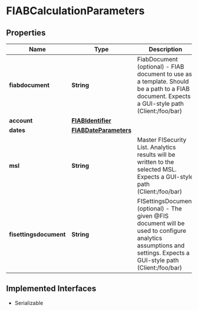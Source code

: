 

# FIABCalculationParameters

## Properties

Name | Type | Description | Notes
------------ | ------------- | ------------- | -------------
**fiabdocument** | **String** | FiabDocument (optional) - FIAB document to use as a template. Should  be a path to a FIAB document. Expects a GUI-style path (Client:/foo/bar) |  [optional]
**account** | [**FIABIdentifier**](FIABIdentifier.md) |  | 
**dates** | [**FIABDateParameters**](FIABDateParameters.md) |  | 
**msl** | **String** | Master FISecurity List. Analytics results will be written to the selected MSL. Expects a GUI-style path (Client:/foo/bar) |  [optional]
**fisettingsdocument** | **String** | FISettingsDocument (optional) - The given @FIS document will be used to  configure analytics assumptions and settings. Expects a GUI-style path (Client:/foo/bar) |  [optional]


## Implemented Interfaces

* Serializable


